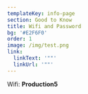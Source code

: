 ```yaml
---
templateKey: info-page
section: Good to Know
title: Wifi and Password
bg: '#E2F6F0'
order: 1
image: /img/test.png
link:
  linkText: '""'
  linkUrl: '""'
---
```

Wifi: **Production5**
